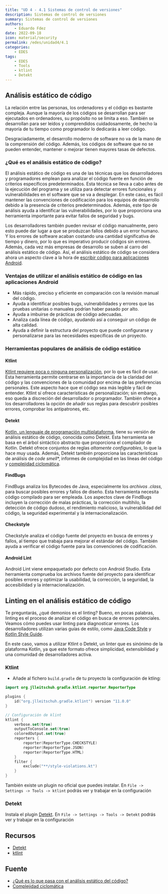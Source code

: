 ```yaml
---
title: "UD 4 - 4.1 Sistemas de control de versiones"
description: Sistemas de control de versiones
summary: Sistemas de control de versiones
authors:
    - Eduardo Fdez
date: 2022-09-18
icon: material/security
permalink: /edes/unidad4/4.1
categories:
    - EDES
tags:
    - EDES
    - Tools
    - ktlint
    - Detekt
---
```

## Análisis estático de código

La relación entre las personas, los ordenadores y el código es bastante compleja. Aunque la mayoría de los códigos se desarrollan para ser ejecutados en ordenadores, su propósito no se limita a eso. También se desarrollan para ser leídos y comprendidos cuidadosamente, de hecho la mayoría de tu tiempo como programador lo dedicarás a leer código.

Desgraciadamente, el desarrollo moderno de software no va de la mano de la comprensión del código. Además, los códigos de software que no se pueden entender, mantener o mejorar tienen mayores tasas de defectos.

### ¿Qué es el análisis estático de código?

El análisis estático de código es una de las técnicas que los desarrolladores y programadores emplean para analizar el código fuente en función de criterios específicos predeterminados. Esta técnica se lleva a cabo antes de la ejecución del programa y se utiliza para detectar errores funcionales y vulnerabilidades en el software que se va a desplegar. En este caso, es fácil mantener las convenciones de codificación para los equipos de desarrollo debido a la presencia de criterios predeterminados. Además, este tipo de análisis ayuda a identificar las vulnerabilidades, por lo que proporciona una herramienta importante para evitar fallos de seguridad y bugs.

Los desarrolladores también pueden revisar el código manualmente, pero esto puede dar lugar a que se produzcan fallos debido a un error humano. Y los errores de software acaban costando una cantidad significativa de tiempo y dinero, por lo que es imperativo producir códigos sin errores. Además, cada vez más empresas de desarrollo se suben al carro del análisis estático de código. Así, el análisis estático de código se considera ahora un aspecto clave a la hora de [escribir código para aplicaciones Android](https://mutualmobile.com/es/resources/top-10-best-practices-for-empathetic-coding).

### Ventajas de utilizar el análisis estático de código en las aplicaciones Android

* Más rápido, preciso y eficiente en comparación con la revisión manual del código.
* Ayuda a identificar posibles bugs, vulnerabilidades y errores que las pruebas unitarias o manuales podrían haber pasado por alto.
* Ayuda a imbuirse de prácticas de código adecuadas.
* Analiza cada línea de código, ayudando así a conseguir un código de alta calidad.
* Ayuda a definir la estructura del proyecto que puede configurarse y personalizarse para las necesidades específicas de un proyecto.


### Herramientas populares de análisis de código estático

#### Ktlint

[Ktlint requiere poca o ninguna personalización](https://ktlint.github.io/), por lo que es fácil de usar. Esta herramienta permite centrarse en la importancia de la claridad del código y las convenciones de la comunidad por encima de las preferencias personales. Este aspecto hace que el código sea más legible y fácil de entender. Ktlint sí ofrece características de personalización; sin embargo, eso queda a discreción del desarrollador o programador. También ofrece a los desarrolladores la opción de añadir sus reglas para descubrir posibles errores, comprobar los antipatrones, etc.

#### Detekt

[Kotlin, un lenguaje de programación multiplataforma](https://kotlinlang.org/), tiene su versión de análisis estático de código, conocida como Detekt. Esta herramienta se basa en el árbol sintáctico abstracto que proporciona el compilador de Kotlin. Detekt ofrece conjuntos de reglas *altamente configurables*, lo que la hace muy usada. Además, Detekt también proporciona las características de análisis de *code smell**, informes de complejidad en las líneas del código y [complejidad ciclomática](https://johndev.co/posts/ciclomatic-complexity/).

#### FindBugs

FindBugs analiza los Bytecodes de Java, especialmente los *archivos .class,* para buscar posibles errores y fallos de diseño. Esta herramienta necesita código compilado para ser empleada. Los aspectos clave de FindBugs incluyen la corrección de malas prácticas, la corrección multihilo, la detección de código dudoso, el rendimiento malicioso, la vulnerabilidad del código, la seguridad experimental y la internacionalización.

#### Checkstyle

Checkstyle analiza el código fuente del proyecto en busca de errores y fallos, al tiempo que trabaja para mejorar el estándar del código. También ayuda a verificar el código fuente para las convenciones de codificación.

#### Android Lint

Android Lint viene empaquetado por defecto con Android Studio. Esta herramienta comprueba los archivos fuente del proyecto para identificar posibles errores y optimizar la usabilidad, la corrección, la seguridad, la accesibilidad y la internacionalización.

## Linting en el análisis estático de código

Te preguntarás, ¿qué demonios es el linting? Bueno, en pocas palabras, linting es el proceso de analizar el código en busca de errores potenciales. Veamos cómo puedes usar linting para diagnosticar errores. Los desarrolladores utilizan varias guías de estilo, como [Java Code Style](https://source.android.com/setup/contribute/code-style) y [Kotlin Style Guide](https://developer.android.com/kotlin/style-guide).

En este caso, vamos a utilizar Ktlint o Detekt, un linter que es sinónimo de la plataforma Kotlin, ya que este formato ofrece simplicidad, extensibilidad y una comunidad de desarrolladores activa.

### Ktlint

* Añade al fichero `build.gradle` de tu proyecto la configuración de ktling:

```kotlin
import org.jlleitschuh.gradle.ktlint.reporter.ReporterType

plugins {
    id("org.jlleitschuh.gradle.ktlint") version "11.0.0"
}

// Configuración de klint
ktlint {
    verbose.set(true)
    outputToConsole.set(true)
    coloredOutput.set(true)
    reporters {
        reporter(ReporterType.CHECKSTYLE)
        reporter(ReporterType.JSON)
        reporter(ReporterType.HTML)
    }
    filter {
        exclude("**/style-violations.kt")
    }
}
```   

También existe un plugin no oficial que puedes instalar.
En `File -> Settings -> Tools -> ktlint` podrás ver y trabajar en la configuración

### Detekt
Instala el plugin [Detekt](https://github.com/detekt/detekt).
En `File -> Settings -> Tools -> Detekt` podrás ver y trabajar en la configuración

## Recursos
* [Detekt](https://github.com/detekt/detekt)
* [ktlint](https://pinterest.github.io/ktlint)

## Fuente
- [¿Qué es lo que pasa con el análisis estático del código?](https://mutualmobile.com/es/blog/whats-the-fuss-about-static-code-analysis)
- [Complejidad ciclomática](https://johndev.co/posts/ciclomatic-complexity/)
